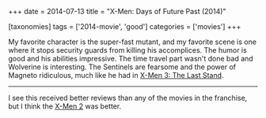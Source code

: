 +++
date = 2014-07-13
title = "X-Men: Days of Future Past (2014)"

[taxonomies]
tags = ['2014-movie', 'good']
categories = ['movies']
+++

My favorite character is the super-fast mutant, and my favorite scene is
one where it stops security guards from killing his accomplices. The
humor is good and his abilities impressive. The time travel part wasn't
done bad and Wolverine is interesting. The Sentinels are fearsome and
the power of Magneto ridiculous, much like he had in [X-Men 3: The Last
Stand].

---

I see this received better reviews than any of the movies in the
franchise, but I think the [X-Men 2] was better.

  [X-Men 3: The Last Stand]: http://tshepang.net/x-men-3-the-last-stand-2006
  [X-Men 2]: http://tshepang.net/x-men-2-2003
